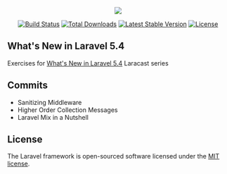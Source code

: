 <p align="center"><img src="https://laravel.com/assets/img/components/logo-laravel.svg"></p>

<p align="center">
<a href="https://travis-ci.org/laravel/framework"><img src="https://travis-ci.org/laravel/framework.svg" alt="Build Status"></a>
<a href="https://packagist.org/packages/laravel/framework"><img src="https://poser.pugx.org/laravel/framework/d/total.svg" alt="Total Downloads"></a>
<a href="https://packagist.org/packages/laravel/framework"><img src="https://poser.pugx.org/laravel/framework/v/stable.svg" alt="Latest Stable Version"></a>
<a href="https://packagist.org/packages/laravel/framework"><img src="https://poser.pugx.org/laravel/framework/license.svg" alt="License"></a>
</p>

## What's New in Laravel 5.4

Exercises for [What's New in Laravel 5.4](https://laracasts.com/series/whats-new-in-laravel-5-4/) Laracast series

## Commits 
 - Sanitizing Middleware
 - Higher Order Collection Messages
 - Laravel Mix in a Nutshell
 

## License

The Laravel framework is open-sourced software licensed under the [MIT license](http://opensource.org/licenses/MIT).
